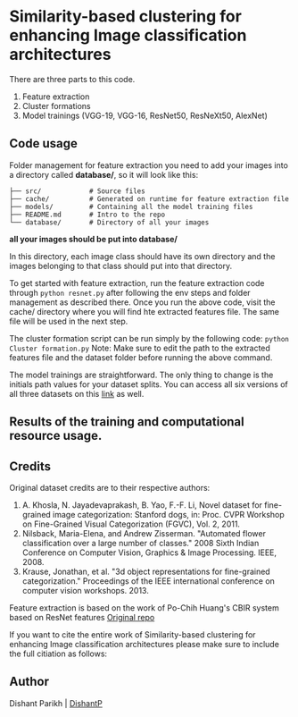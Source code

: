 # Similarity-based clustering for enhancing Image classification architectures

There are three parts to this code.
1. Feature extraction
2. Cluster formations
3. Model trainings (VGG-19, VGG-16, ResNet50, ResNeXt50, AlexNet)

## Code usage



Folder management for feature extraction
you need to add your images into a directory called __database/__, so it will look like this:

    ├── src/            # Source files
    ├── cache/          # Generated on runtime for feature extraction file
    ├── models/         # Containing all the model training files
    ├── README.md       # Intro to the repo
    └── database/       # Directory of all your images

__all your images should be put into database/__

In this directory, each image class should have its own directory and the images belonging to that class should put into that directory.

To get started with feature extraction, run the feature extraction code through ```python resnet.py``` after following the env steps and folder management as described there. 
Once you run the above code, visit the cache/ directory where you will find hte extracted features file. The same file will be used in the next step.

The cluster formation script can be run simply by the following code:
```python Cluster formation.py```
Note: Make sure to edit the path to the extracted features file and the dataset folder before running the above command.

The model trainings are straightforward. The only thing to change is the initials path values for your dataset splits. You can access all six versions of all three datasets on this [link](https://bit.ly/SBC-ICA-dataset-splits) as well. 

## Results of the training and computational resource usage.



## Credits

Original dataset credits are to their respective authors:
1. A. Khosla, N. Jayadevaprakash, B. Yao, F.-F. Li, Novel dataset for fine-grained image categorization: Stanford dogs, in: Proc. CVPR Workshop
on Fine-Grained Visual Categorization (FGVC), Vol. 2, 2011.
2. Nilsback, Maria-Elena, and Andrew Zisserman. "Automated flower classification over a large number of classes." 2008 Sixth Indian Conference on Computer Vision, Graphics & Image Processing. IEEE, 2008.
3. Krause, Jonathan, et al. "3d object representations for fine-grained categorization." Proceedings of the IEEE international conference on computer vision workshops. 2013.

Feature extraction is based on the work of Po-Chih Huang's CBIR system based on ResNet features [Original repo](https://github.com/pochih/CBIR)

If you want to cite the entire work of Similarity-based clustering for enhancing Image classification architectures please make sure to include the full citiation as follows:

## Author
Dishant Parikh | [DishantP](https://github.com/Dishant-P)

